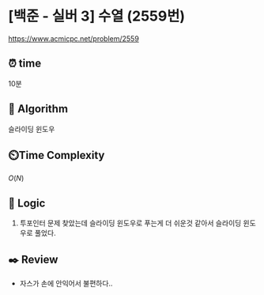 # [백준 - 실버 3] 수열 (2559번)

https://www.acmicpc.net/problem/2559

## ⏰ **time**

10분

## :pushpin: **Algorithm**

슬라이딩 윈도우

## ⏲️**Time Complexity**

$O(N)$

## :round_pushpin: **Logic**

1. 투포인터 문제 찾았는데 슬라이딩 윈도우로 푸는게 더 쉬운것 같아서 슬라이딩 윈도우로 풀었다.

## :black_nib: **Review**

- 자스가 손에 안익어서 불편하다..
